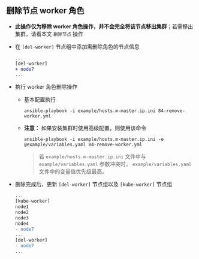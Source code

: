 ## 删除节点 worker 角色

- **此操作仅为移除 worker 角色操作，并不会完全将该节点移出集群**；若需移出集群，请看本文 `删除节点` 操作

- 在 `[del-worker]` 节点组中添加需删除角色的节点信息
  ```diff
  ...
  [del-worker]
  + node7
  ...
  ```

- 执行 worker 角色删除操作
  - 基本配置执行
    ```
    ansible-playbook -i example/hosts.m-master.ip.ini 84-remove-worker.yml
    ```

  - **注意：** 如果安装集群时使用高级配置，则使用该命令
    ```
    ansible-playbook -i example/hosts.m-master.ip.ini -e @example/variables.yaml 84-remove-worker.yml
    ```

    > 若 `example/hosts.m-master.ip.ini` 文件中与 `example/variables.yaml` 参数冲突时， `example/variables.yaml` 文件中的变量值优先级最高。

- 删除完成后，更新 `[del-worker]` 节点组以及 `[kube-worker]` 节点组
  ```diff
  ...
  [kube-worker]
  node1
  node2
  node3
  node4
  - node7
  ...
  [del-worker]
  - node7
  ...
  ```